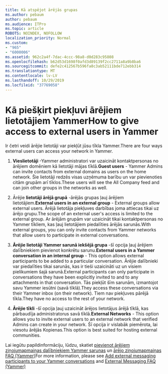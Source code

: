 ```yaml
---
title: Kā atspējot ārējās grupas
ms.author: pebaum
author: pebaum
ms.audience: ITPro
ms.topic: article
ROBOTS: NOINDEX, NOFOLLOW
localization_priority: Normal
ms.custom:
- "965"
- "6000006"
ms.assetid: 962c2a4f-7dac-4ccc-98a8-d0d283c95808
ms.openlocfilehash: b62d53d1698f0afd3d89139f2cc2711a8a9b8ba6
ms.sourcegitcommit: defe2c412567b596fa8c3ab52111bde712ebb314
ms.translationtype: MT
ms.contentlocale: lv-LV
ms.lasthandoff: 10/29/2019
ms.locfileid: "37769058"
---
```

# <a name="how-to-give-access-to-external-users-in-yammer"></a><span data-ttu-id="bebd9-102">Kā piešķirt piekļuvi ārējiem lietotājiem Yammer</span><span class="sxs-lookup"><span data-stu-id="bebd9-102">How to give access to external users in Yammer</span></span>

<span data-ttu-id="bebd9-103">Ir četri veidi ārējie lietotāji var piekļūt jūsu tīkla Yammer.</span><span class="sxs-lookup"><span data-stu-id="bebd9-103">There are four ways external users can access your network in Yammer.</span></span>
  
1. <span data-ttu-id="bebd9-104">**Vieslietotāji** -Yammer administratori var uzaicināt kontaktpersonas no ārējiem domēniem kā lietotāji mājas tīklā.</span><span class="sxs-lookup"><span data-stu-id="bebd9-104">**Guest users** - Yammer Admins can invite contacts from external domains as users on the home network.</span></span> <span data-ttu-id="bebd9-105">Šie lietotāji redzēs visas uzņēmuma barību un var pievienoties citām grupām arī tīklos.</span><span class="sxs-lookup"><span data-stu-id="bebd9-105">These users will see the All Company feed and can join other groups in the networks as well.</span></span>

2. <span data-ttu-id="bebd9-106">Ārējie **lietotāji ārējā grupā** -ārējās grupas ļauj ārējiem lietotājiem.</span><span class="sxs-lookup"><span data-stu-id="bebd9-106">**External users in an external group** - External groups allow external users.</span></span> <span data-ttu-id="bebd9-107">Ārējā lietotāja piekļuves darbības joma attiecas tikai uz ārējo grupu.</span><span class="sxs-lookup"><span data-stu-id="bebd9-107">The scope of an external user's access is limited to the external group.</span></span> <span data-ttu-id="bebd9-108">Ar ārējām grupām var uzaicināt tikai kontaktpersonas no Yammer tīkliem, kas ļauj lietotājiem piedalīties ārējās sarunās.</span><span class="sxs-lookup"><span data-stu-id="bebd9-108">With external groups, you can only invite contacts from Yammer networks that allow users to participate in external conversations.</span></span>

3. <span data-ttu-id="bebd9-109">**Ārējie lietotāji Yammer sarunā iekšējā grupa** -šī opcija ļauj ārējiem dalībniekiem pievienot konkrētu sarunu.</span><span class="sxs-lookup"><span data-stu-id="bebd9-109">**External users in a Yammer conversation in an internal group** - This option allows external participants to be added to a particular conversation.</span></span> <span data-ttu-id="bebd9-110">Ārējie dalībnieki var piedalīties tikai sarunās, kas ir tieši uzaicināti uz un visiem pielikumiem šajā sarunā.</span><span class="sxs-lookup"><span data-stu-id="bebd9-110">External participants can only participate in conversations they have been explicitly invited to and to any attachments in that conversation.</span></span> <span data-ttu-id="bebd9-111">Tās piekļūt šīm sarunām, izmantojot savu Yammer iesūtni (savā tīklā).</span><span class="sxs-lookup"><span data-stu-id="bebd9-111">They access these conversations via their Yammer inbox (on their network).</span></span> <span data-ttu-id="bebd9-112">Tiem nav piekļuves pārējā tīkla.</span><span class="sxs-lookup"><span data-stu-id="bebd9-112">They have no access to the rest of your network.</span></span>

4. <span data-ttu-id="bebd9-113">**Ārējie tīkli** -šī opcija ļauj uzaicināt ārējos lietotājus ārējā tīklā, kas pārbaudīja administratorus savā tīklā.</span><span class="sxs-lookup"><span data-stu-id="bebd9-113">**External Networks** - This option allows you to invite external users to an external network that verified Admins can create in your network.</span></span> <span data-ttu-id="bebd9-114">Šī opcija ir vislabāk piemērota, lai viesotu ārējās Kopienas.</span><span class="sxs-lookup"><span data-stu-id="bebd9-114">This option is best suited for hosting external communities.</span></span>

<span data-ttu-id="bebd9-115">Lai iegūtu papildinformāciju, lūdzu, skatiet [pievienot ārējiem ziņojumapmaiņas dalībniekiem Yammer sarunas](https://docs.microsoft.com/yammer/work-with-external-users/add-external-participants) un [ārējo ziņojumapmaiņas FAQ (Yammer)](https://docs.microsoft.com/yammer/work-with-external-users/external-messaging-faq)</span><span class="sxs-lookup"><span data-stu-id="bebd9-115">For more information, please see [Add external messaging participants to your Yammer conversations](https://docs.microsoft.com/yammer/work-with-external-users/add-external-participants) and [External Messaging FAQ (Yammer)](https://docs.microsoft.com/yammer/work-with-external-users/external-messaging-faq)</span></span>
  